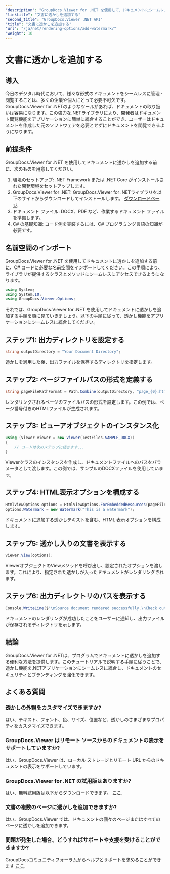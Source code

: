 ```yaml
---
"description": "GroupDocs.Viewer for .NET を使用して、ドキュメントにシームレスに透かしを追加する方法を学びましょう。このわかりやすいチュートリアルで、ドキュメントのセキュリティとブランディングを強化しましょう。"
"linktitle": "文書に透かしを追加する"
"second_title": "GroupDocs.Viewer .NET API"
"title": "文書に透かしを追加する"
"url": "/ja/net/rendering-options/add-watermark/"
"weight": 10
---
```


# 文書に透かしを追加する

## 導入
今日のデジタル時代において、様々な形式のドキュメントをシームレスに管理・閲覧することは、多くの企業や個人にとって必要不可欠です。GroupDocs.Viewer for .NETのようなツールがあれば、ドキュメントの取り扱いは容易になります。この強力な.NETライブラリにより、開発者はドキュメント閲覧機能をアプリケーションに簡単に統合することができ、ユーザーはドキュメントを作成した元のソフトウェアを必要とせずにドキュメントを閲覧できるようになります。
## 前提条件
GroupDocs.Viewer for .NET を使用してドキュメントに透かしを追加する前に、次のものを用意してください。
1. 環境のセットアップ: .NET Framework または .NET Core がインストールされた開発環境をセットアップします。
2. GroupDocs.Viewer for .NET: GroupDocs.Viewer for .NETライブラリを以下のサイトからダウンロードしてインストールします。 [ダウンロードページ](https://releases。groupdocs.com/viewer/net/).
3. ドキュメント ファイル: DOCX、PDF など、作業するドキュメント ファイルを準備します。
4. C# の基礎知識: コード例を実装するには、C# プログラミング言語の知識が必要です。

## 名前空間のインポート
GroupDocs.Viewer for .NET を使用してドキュメントに透かしを追加する前に、C# コードに必要な名前空間をインポートしてください。この手順により、ライブラリが提供するクラスとメソッドにシームレスにアクセスできるようになります。

```csharp
using System;
using System.IO;
using GroupDocs.Viewer.Options;
```

それでは、GroupDocs.Viewer for .NET を使用してドキュメントに透かしを追加する手順を順に見ていきましょう。以下の手順に従って、透かし機能をアプリケーションにシームレスに統合してください。
## ステップ1: 出力ディレクトリを設定する
```csharp
string outputDirectory = "Your Document Directory";
```
透かしを適用した後、出力ファイルを保存するディレクトリを指定します。
## ステップ2: ページファイルパスの形式を定義する
```csharp
string pageFilePathFormat = Path.Combine(outputDirectory, "page_{0}.html");
```
レンダリングされるページのファイルパスの形式を設定します。この例では、ページ番号付きのHTMLファイルが生成されます。
## ステップ3: ビューアオブジェクトのインスタンス化
```csharp
using (Viewer viewer = new Viewer(TestFiles.SAMPLE_DOCX))
{
    // コードは次のステップに続きます...
}
```
Viewerクラスのインスタンスを作成し、ドキュメントファイルへのパスをパラメータとして渡します。この例では、サンプルのDOCXファイルを使用しています。
## ステップ4: HTML表示オプションを構成する
```csharp
HtmlViewOptions options = HtmlViewOptions.ForEmbeddedResources(pageFilePathFormat);
options.Watermark = new Watermark("This is a watermark");
```
ドキュメントに追加する透かしテキストを含む、HTML 表示オプションを構成します。
## ステップ5: 透かし入りの文書を表示する
```csharp
viewer.View(options);
```
ViewerオブジェクトのViewメソッドを呼び出し、設定されたオプションを渡します。これにより、指定された透かしが入ったドキュメントがレンダリングされます。
## ステップ6: 出力ディレクトリのパスを表示する
```csharp
Console.WriteLine($"\nSource document rendered successfully.\nCheck output in {outputDirectory}.");
```
ドキュメントのレンダリングが成功したことをユーザーに通知し、出力ファイルが保存されるディレクトリを示します。

## 結論
GroupDocs.Viewer for .NETは、プログラムでドキュメントに透かしを追加する便利な方法を提供します。このチュートリアルで説明する手順に従うことで、透かし機能を.NETアプリケーションにシームレスに統合し、ドキュメントのセキュリティとブランディングを強化できます。
## よくある質問
### 透かしの外観をカスタマイズできますか?
はい、テキスト、フォント、色、サイズ、位置など、透かしのさまざまなプロパティをカスタマイズできます。
### GroupDocs.Viewer はリモート ソースからのドキュメントの表示をサポートしていますか?
はい、GroupDocs.Viewer は、ローカル ストレージとリモート URL からのドキュメントの表示をサポートしています。
### GroupDocs.Viewer for .NET の試用版はありますか?
はい、無料試用版は以下からダウンロードできます。 [ここ](https://releases。groupdocs.com/).
### 文書の複数のページに透かしを追加できますか?
はい、GroupDocs.Viewer では、ドキュメントの個々のページまたはすべてのページに透かしを追加できます。
### 問題が発生した場合、どうすればサポートや支援を受けることができますか?
GroupDocsコミュニティフォーラムからヘルプとサポートを求めることができます [ここ](https://forum。groupdocs.com/c/viewer/9).